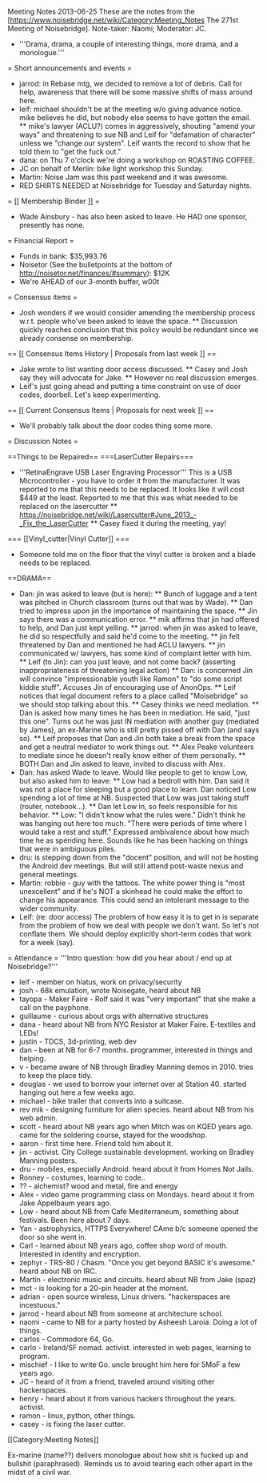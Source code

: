 Meeting Notes 2013-06-25 
 These are the notes from the [https://www.noisebridge.net/wiki/Category:Meeting_Notes The 271st Meeting of Noisebridge]. Note-taker: Naomi; Moderator: JC.
* '''Drama, drama, a couple of interesting things, more drama, and a monologue.'''
 
= Short announcements and events =
* jarrod: in Rebase mtg, we decided to remove a lot of debris. Call for help, awareness that there will be some massive shifts of mass around here.
* leif: michael shouldn't be at the meeting w/o giving advance notice. mike believes he did, but nobody else seems to have gotten the email.
** mike's lawyer (ACLU?) comes in aggressively, shouting "amend your ways" and threatening to sue NB and Leif for "defamation of character" unless we "change our system".  Leif wants the record to show that he told them to "get the fuck out."
* dana: on Thu 7 o'clock we're doing a workshop on ROASTING COFFEE.
* JC on behalf of Merlin: bike light workshop this Sunday.
* Martin: Noise Jam was this past weekend and it was awesome.
* RED SHIRTS NEEDED at Noisebridge for Tuesday and Saturday nights.

= [[ Membership Binder ]] =
* Wade Ainsbury - has also been asked to leave. He HAD one sponsor, presently has none.

= Financial Report =
* Funds in bank: $35,993.76
* Noisetor (See the bulletpoints at the bottom of http://noisetor.net/finances/#summary): $12K
* We're AHEAD of our 3-month buffer, w00t

= Consensus items =

* Josh wonders if we would consider amending the membership process w.r.t. people who've been asked to leave the space.
** Discussion quickly reaches conclusion that this policy would be redundant since we already consense on membership.

== [[ Consensus Items History | Proposals from last week ]] ==

* Jake wrote to list wanting door access discussed.
** Casey and Josh say they will advocate for Jake.
** However no real discussion emerges.
* Leif's just going ahead and putting a time constraint on use of door codes, doorbell. Let's keep experimenting.

== [[ Current Consensus Items | Proposals for next week ]] ==

* We'll probably talk about the door codes thing some more.

= Discussion Notes =

==Things to be Repaired==
===LaserCutter Repairs===
* '''RetinaEngrave USB Laser Engraving Processor''' This is a USB Microcontroller - you have to order it from the manufacturer. It was reported to me that this needs to be replaced. It looks like it will cost $449 at the least. Reported to me that this was what needed to be replaced on the lasercutter
** https://noisebridge.net/wiki/Lasercutter#June_2013_-_Fix_the_LaserCutter
** Casey fixed it during the meeting, yay!

=== [[Vinyl_cutter|Vinyl Cutter]] ===
* Someone told me on the floor that the vinyl cutter is broken and a blade needs to be replaced.

==DRAMA==

* Dan: jin was asked to leave (but is here):
** Bunch of luggage and a tent was pitched in Church classroom (turns out that was by Wade). 
** Dan tried to impress upon jin the importance of maintaining the space.
** Jin says there was a communication error.
** mik affirms that jin had offered to help, and Dan just kept yelling.
** jarrod: when jin was asked to leave, he did so respectfully and said he'd come to the meeting.
** jin felt threatened by Dan and mentioned he had ACLU lawyers. 
** jin communicated w/ lawyers, has some kind of complaint letter with him.
** Leif (to Jin): can you just leave, and not come back?  (asserting inappropriateness of threatening legal action)
** Dan: is concerned Jin will convince "impressionable youth like Ramon" to "do some script kiddie stuff". Accuses Jin of encouraging use of AnonOps.
** Leif notices that legal document refers to a place called "Moisebridge" so we should stop talking about this.
** Casey thinks we need mediation.
** Dan is asked how many times he has been in mediation. He said, "just this one". Turns out he was just IN mediation with another guy (mediated by James), an ex-Marine who is still pretty pissed off with Dan (and says so).
** Leif proposes that Dan and Jin both take a break from the space and get a neutral mediator to work things out.
** Alex Peake volunteers to mediate since he doesn't really know either of them personally.
** BOTH Dan and Jin asked to leave, invited to discuss with Alex.
* Dan: has asked Wade to leave. Would like people to get to know Low, but also asked him to leave:
** Low had a bedroll with him. Dan said it was not a place for sleeping but a good place to learn. Dan noticed Low spending a lot of time at NB. Suspected that Low was just taking stuff (router, notebook...).
** Dan let Low in, so feels responsible for his behavior.
** Low: "I didn't know what the rules were." Didn't think he was hanging out here too much. "There were periods of time where I would take a rest and stuff."  Expressed ambivalence about how much time he as spending here.  Sounds like he has been hacking on things that were in ambiguous piles.
* dru: is stepping down from the "docent" position, and will not be hosting the Android dev meetings. But will still attend post-waste nexus and general meetings.
* Martin: robbie - guy with the tattoos. The white power thing is "most unexcellent" and if he's NOT a skinhead he could make the effort to change his appearance. This could send an intolerant message to the wider community.
* Leif: (re: door access) The problem of how easy it is to get in is separate from the problem of how we deal with people we don't want. So let's not conflate them. We should deploy explicitly short-term codes that work for a week (say).

= Attendance =
'''Intro question: how did you hear about / end up at Noisebridge?'''

* leif - member on hiatus, work on privacy/security
* josh - 68k emulation, wrote Noisegate, heard about NB 
* tayopa - Maker Faire - Rolf said it was "very important" that she make a call on the payphone.
* guillaume - curious about orgs with alternative structures
* dana - heard about NB from NYC Resistor at Maker Faire.  E-textiles and LEDs!
* justin - TDCS, 3d-printing, web dev
* dan - been at NB for 6-7 months. programmer, interested in things and helping.
* v - became aware of NB through Bradley Manning demos in 2010. tries to keep the place tidy.
* douglas - we used to borrow your internet over at Station 40. started hanging out here a few weeks ago.
* michael - bike trailer that converts into a suitcase.
* rev mik - designing furniture for alien species. heard about NB from his web admin.
* scott - heard about NB years ago when Mitch was on KQED years ago. came for the soldering course, stayed for the woodshop.
* aaron - first time here. Friend told him about it.
* jin - activist. City College sustainable development. working on Bradley Manning posters.
* dru - mobiles, especially Android. heard about it from Homes Not Jails.
* Ronney - costumes, learning to code..
* ?? - alchemist? wood and metal, fire and energy
* Alex - video game programming class on Mondays. heard about it from Jake Appelbaum years ago.
* Low - heard about NB from Cafe Mediterraneum, something about festivals.  Been here about 7 days.
* Yan - astrophysics, HTTPS Everywhere!  CAme b/c someone opened the door so she went in.
* Carl - learned about NB years ago, coffee shop word of mouth. Interested in identity and encryption.
* zephyr - TRS-80 / Chasm. "Once you get beyond BASIC it's awesome." heard about NB on IRC.
* Martin - electronic music and circuits. heard about NB from Jake (spaz)
* mct - is looking for a 20-pin header at the moment.
* adrian - open source wireless, Linux drivers. "hackerspaces are incestuous."
* jarrod - heard about NB from someone at architecture school. 
* naomi - came to NB for a party hosted by Asheesh Laroia. Doing a lot of things.
* carlos - Commodore 64, Go. 
* carlo - Ireland/SF nomad.  activist. interested in web pages, learning to program.
* mischief - I like to write Go.  uncle brought him here for 5MoF a few years ago.
* JC - heard of it from a friend, traveled around visiting other hackerspaces.
* henry - heard about it from various hackers throughout the years. activist.
* ramon - linux, python, other things. 
* casey - is fixing the laser cutter.

[[Category:Meeting Notes]]

Ex-marine (name??) delivers monologue about how shit is fucked up and bullshit (paraphrased). Reminds us to avoid tearing each other apart in the midst of a civil war.
